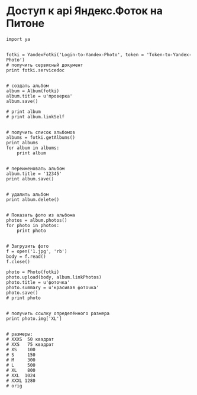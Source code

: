 # Доступ к api Яндекс.Фоток на Питоне


	import ya


	fotki = YandexFotki('Login-to-Yandex-Photo', token = 'Token-to-Yandex-Photo')
	# получить сервисный документ
	print fotki.servicedoc


	# создать альбом
	album = Album(fotki)
	album.title = u'проверка'
	album.save()

	# print album
	# print album.linkSelf


	# получить список альбомов
	albums = fotki.getAlbums()
	print albums
	for album in albums:
		print album


	# переименовать альбом
	album.title = '12345'
	print album.save()


	# удалить альбом
	print album.delete()


	# Показать фото из альбома
	photos = album.photos()
	for photo in photos:
		print photo


	# Загрузить фото
	f = open('1.jpg', 'rb')
	body = f.read()
	f.close()

	photo = Photo(fotki)
	photo.upload(body, album.linkPhotos)
	photo.title = u'фоточка'
	photo.summary = u'красивая фоточка'
	photo.save()
	# print photo


	# получить ссылку определённого размера
	print photo.img['XL']


	# размеры:
	# XXXS  50 квадрат
	# XXS   75 квадрат
	# XS    100
	# S     150
	# M     300
	# L     500
	# XL    800
	# XXL  1024
	# XXXL 1280
	# orig
